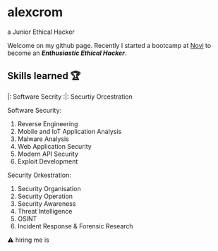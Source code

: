 # alexcrom

a Junior Ethical Hacker 

Welcome on my github page. Recently I started a bootcamp at [Novi](https://www.novi.nl/) to become an ***Enthusiastic Ethical Hacker***. 

## Skills learned :trophy:
|: Software Secrity :|: Securtiy Orcestration

Software Security:
1.  Reverse Engineering    
2.  Mobile and IoT Application Analysis
3.  Malware Analysis    
4.  Web Application Security    
5.  Modern API Security    
6.  Exploit Development

Security Orkestration:
1.  Security Organisation
2. Security Operation
3. Security Awareness
4.  Threat Intelligence
5.  OSINT
6.  Incident Response & Forensic Research

:warning: hiring me is 